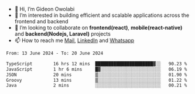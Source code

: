 - 👋 Hi, I’m Gideon Owolabi
- 👀 I’m interested in building efficient and scalable applications across the frontend and backend
- 💞️ I’m looking to collaborate on <b>frontend(react)</b>, <b>mobile(react-native)</b> and <b>backend(Nodejs, Laravel)</b> projects
- 📫 How to reach me <a href="mailto:gideoniyin2021@gmail.com">Mail</a>, <a href="https://www.linkedin.com/in/gideon-owolabi-9b667a232/">LinkedIn</a> and <a href="https://wa.me/2348055377085">Whatsapp</a>

<!---
gude1/gude1 is a ✨ special ✨ repository because its `README.md` (this file) appears on your GitHub profile.
You can click the Preview link to take a look at your changes.
--->

<!--START_SECTION:waka-->

```txt
From: 13 June 2024 - To: 20 June 2024

TypeScript        16 hrs 12 mins  ██████████████████████▓░░   90.23 %
JavaScript        1 hr 6 mins     █▓░░░░░░░░░░░░░░░░░░░░░░░   06.19 %
JSON              20 mins         ▒░░░░░░░░░░░░░░░░░░░░░░░░   01.90 %
Groovy            13 mins         ▒░░░░░░░░░░░░░░░░░░░░░░░░   01.22 %
Java              2 mins          ░░░░░░░░░░░░░░░░░░░░░░░░░   00.21 %
```

<!--END_SECTION:waka-->
